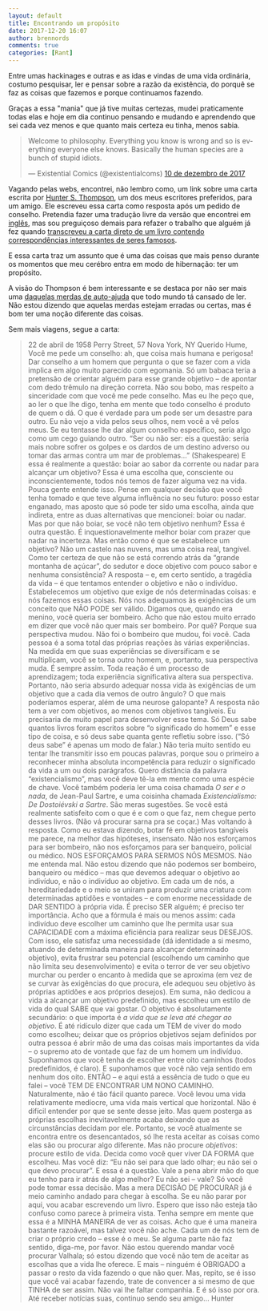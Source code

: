 ```yaml
---
layout: default
title: Encontrando um propósito
date: 2017-12-20 16:07
author: brennords
comments: true
categories: [Rant]
---
```

Entre umas hackinages e outras e as idas e vindas de uma vida ordinária, costumo pesquisar, ler e pensar sobre a razão da existência, do porquê se faz as coisas que fazemos e porque continuamos fazendo.

Graças a essa "mania" que já tive muitas certezas, mudei praticamente todas elas e hoje em dia continuo pensando e mudando e aprendendo que sei cada vez menos e que quanto mais certeza eu tinha, menos sabia.

<blockquote class="twitter-tweet">
<p dir="ltr" lang="en">Welcome to philosophy. Everything you know is wrong and so is everything everyone else knows.
Basically the human species are a bunch of stupid idiots.

— Existential Comics (@existentialcoms) <a href="https://twitter.com/existentialcoms/status/939939172713820161?ref_src=twsrc%5Etfw">10 de dezembro de 2017</a></blockquote>

Vagando pelas webs, encontrei, não lembro como, um link sobre uma carta escrita por <a href="https://pt.wikipedia.org/wiki/Hunter_S._Thompson" target="_blank" rel="noopener">Hunter S. Thompson</a>, um dos meus escritores preferidos, para um amigo. Ele escreveu essa carta como resposta após um pedido de conselho. Pretendia fazer uma tradução livre da versão que encontrei em <a href="http://tranquilmonkey.com/hunter-s-thompsons-extraordinary-letter-on-finding-your-purpose/" target="_blank" rel="noopener">inglês</a>, mas sou preguiçoso demais para refazer o trabalho que alguém já fez quando <a href="http://revista.usereserva.com/2016/01/05/decida-como-voce-quer-viver/" target="_blank" rel="noopener">transcreveu a carta direto de um livro contendo correspondências interessantes de seres famosos</a>.

E essa carta traz um assunto que é uma das coisas que mais penso durante os momentos que meu cerébro entra em modo de hibernação: ter um propósito.

A visão do Thompson é bem interessante e se destaca por não ser mais uma <a href="https://brenn0.files.wordpress.com/2017/12/intencao-sem-acao_640_canal_piloto.jpg" target="_blank" rel="noopener">daquelas merdas de auto-ajuda</a> que todo mundo tá cansado de ler. Não estou dizendo que aquelas merdas estejam erradas ou certas, mas é bom ter uma noção diferente das coisas.

Sem mais viagens, segue a carta:

<blockquote>
22 de abril de 1958
Perry Street, 57
Nova York, NY
Querido Hume,
Você me pede um conselho: ah, que coisa mais humana e perigosa! Dar conselho a um homem que pergunta o que se fazer com a vida implica em algo muito parecido com egomania. Só um babaca teria a pretensão de orientar alguém para esse grande objetivo – de apontar com dedo trêmulo na direção correta.
Não sou bobo, mas respeito a sinceridade com que você me pede conselho. Mas eu lhe peço que, ao ler o que lhe digo, tenha em mente que todo conselho é produto de quem o dá. O que é verdade para um pode ser um desastre para outro. Eu não vejo a vida pelos seus olhos, nem você a vê pelos meus. Se eu tentasse lhe dar algum conselho específico, seria algo como um cego guiando outro.
“Ser ou não ser: eis a questão: seria mais nobre sofrer os golpes e os dardos de um destino adverso ou tomar das armas contra um mar de problemas…” (Shakespeare)
E essa é realmente a questão: boiar ao sabor da corrente ou nadar para alcançar um objetivo? Essa é uma escolha que, consciente ou inconscientemente, todos nós temos de fazer alguma vez na vida. Pouca gente entende isso. Pense em qualquer decisão que você tenha tomado e que teve alguma influência no seu futuro: posso estar enganado, mas aposto que só pode ter sido uma escolha, ainda que indireta, entre as duas alternativas que mencionei: boiar ou nadar.
Mas por que não boiar, se você não tem objetivo nenhum? Essa é outra questão. É inquestionavelmente melhor boiar com prazer que nadar na incerteza. Mas então como é que se estabelece um objetivo? Não um castelo nas nuvens, mas uma coisa real, tangível. Como ter certeza de que não se está correndo atrás da “grande montanha de açúcar”, do sedutor e doce objetivo com pouco sabor e nenhuma consistência?
A resposta – e, em certo sentido, a tragédia da vida – é que tentamos entender o objetivo e não o indivíduo. Estabelecemos um objetivo que exige de nós determinadas coisas: e nós fazemos essas coisas. Nós nos adequamos às exigências de um conceito que NÃO PODE ser válido. Digamos que, quando era menino, você queria ser bombeiro. Acho que não estou muito errado em dizer que você não quer mais ser bombeiro. Por quê? Porque sua perspectiva mudou. Não foi o bombeiro que mudou, foi você. Cada pessoa é a soma total das próprias reações às várias experiências. Na medida em que suas experiências se diversificam e se multiplicam, você se torna outro homem, e, portanto, sua perspectiva muda. É sempre assim. Toda reação é um processo de aprendizagem; toda experiência significativa altera sua perspectiva.
Portanto, não seria absurdo adequar nossa vida às exigências de um objetivo que a cada dia vemos de outro ângulo? O que mais poderíamos esperar, além de uma neurose galopante?
A resposta não tem a ver com objetivos, ao menos com objetivos tangíveis. Eu precisaria de muito papel para desenvolver esse tema. Só Deus sabe quantos livros foram escritos sobre “o significado do homem” e esse tipo de coisa, e só deus sabe quanta gente refletiu sobre isso. (“Só deus sabe” é apenas um modo de falar.) Não teria muito sentido eu tentar lhe transmitir isso em poucas palavras, porque sou o primeiro a reconhecer minha absoluta incompetência para reduzir o significado da vida a um ou dois parágrafos.
Quero distância da palavra “existencialismo”, mas você deve tê-la em mente como uma espécie de chave. Você também poderia ler uma coisa chamada <em>O ser e o nada</em>, de Jean-Paul Sartre, e uma coisinha chamada <em>Existencialismo: De Dostoiévski a Sartre</em>. São meras sugestões. Se você está realmente satisfeito com o que é e com o que faz, nem chegue perto desses livros. (Não vá procurar sarna pra se coçar.) Mas voltando à resposta. Como eu estava dizendo, botar fé em objetivos tangíveis me parece, na melhor das hipóteses, insensato. Não nos esforçamos para ser bombeiro, não nos esforçamos para ser banqueiro, policial ou médico. NOS ESFORÇAMOS PARA SERMOS NÓS MESMOS.
Não me entenda mal. Não estou dizendo que não podemos ser bombeiro, banqueiro ou médico – mas que devemos adequar o objetivo ao indivíduo, e não o indivíduo ao objetivo. Em cada um de nós, a hereditariedade e o meio se uniram para produzir uma criatura com determinadas aptidões e vontades – e com enorme necessidade de DAR SENTIDO à própria vida. É preciso SER alguém; é preciso ter importância.
Acho que a fórmula é mais ou menos assim: cada indivíduo deve escolher um caminho que lhe permita usar sua CAPACIDADE com a máxima eficiência para realizar seus DESEJOS. Com isso, ele satisfaz uma necessidade (dá identidade a si mesmo, atuando de determinada maneira para alcançar determinado objetivo), evita frustrar seu potencial (escolhendo um caminho que não limita seu desenvolvimento) e evita o terror de ver seu objetivo murchar ou perder o encanto à medida que se aproxima (em vez de se curvar às exigências do que procura, ele adequou seu objetivo às próprias aptidões e aos próprios desejos).
Em suma, não dedicou a vida a alcançar um objetivo predefinido, mas escolheu um estilo de vida do qual SABE que vai gostar. O objetivo é absolutamente secundário: o que importa é <em>a vida que se leva até chegar ao objetivo</em>. É até ridículo dizer que cada um TEM de viver do modo como escolheu; deixar que os próprios objetivos sejam definidos por outra pessoa é abrir mão de uma das coisas mais importantes da vida – o supremo ato de vontade que faz de um homem um indivíduo.
Suponhamos que você tenha de escolher entre oito caminhos (todos predefinidos, é claro). E suponhamos que você não veja sentido em nenhum dos oito. ENTÃO – e aqui está a essência de tudo o que eu falei – você TEM DE ENCONTRAR UM NONO CAMINHO.
Naturalmente, não é tão fácil quanto parece. Você levou uma vida relativamente medíocre, uma vida mais vertical que horizontal. Não é difícil entender por que se sente desse jeito. Mas quem posterga as próprias escolhas inevitavelmente acaba deixando que as circunstâncias decidam por ele.
Portanto, se você atualmente se encontra entre os desencantados, só lhe resta aceitar as coisas como elas são ou procurar algo diferente. Mas não procure <em>objetivos</em>: procure estilo de vida. Decida como você quer viver DA FORMA que escolheu. Mas você diz: “Eu não sei para que lado olhar; eu não sei o que devo procurar”.
E essa é a questão. Vale a pena abrir mão do que eu tenho para ir atrás de algo melhor? Eu não sei – vale? Só você pode tomar essa decisão. Mas a mera DECISÃO DE PROCURAR já é meio caminho andado para chegar à escolha.
Se eu não parar por aqui, vou acabar escrevendo um livro. Espero que isso não esteja tão confuso como parece à primeira vista. Tenha sempre em mente que essa é a MINHA MANEIRA de ver as coisas. Acho que é uma maneira bastante razoável, mas talvez você não ache. Cada um de nós tem de criar o próprio credo – esse é o meu.
Se alguma parte não faz sentido, diga-me, por favor. Não estou querendo mandar você procurar Valhala; só estou dizendo que você não tem de aceitar as escolhas que a vida lhe oferece. E mais – ninguém é OBRIGADO a passar o resto da vida fazendo o que não quer. Mas, repito, se é isso que você vai acabar fazendo, trate de convencer a si mesmo de que TINHA de ser assim. Não vai lhe faltar companhia.
E é só isso por ora. Até receber notícias suas, continuo sendo
seu amigo…
Hunter
</blockquote>


